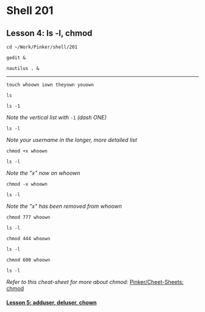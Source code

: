 # Shell 201
## Lesson 4: ls -l, chmod

`cd ~/Work/Pinker/shell/201`

`gedit &`

`nautilus . &`
___

`touch whoown iown theyown youown`

`ls`

`ls -1`

*Note the vertical list with* `-1` *(dash ONE)*

`ls -l`

*Note your username in the longer, more detailed list*

`chmod +x whoown`

`ls -l`

*Note the "x" now on whoown*

`chmod -x whoown`

`ls -l`

*Note the "x" has been removed from whoown*

`chmod 777 whoown`

`ls -l`

`chmod 444 whoown`

`ls -l`

`chmod 600 whoown`

`ls -l`

*Refer to this cheat-sheet for more about chmod:* [Pinker/Cheet-Sheets: chmod](https://github.com/inkVerb/Pinker/blob/master/Cheat-Sheets/chmod)

#### [Lesson 5: adduser, deluser, chown](https://github.com/inkVerb/pinker/blob/master/201-shell/Lesson-04.md)
